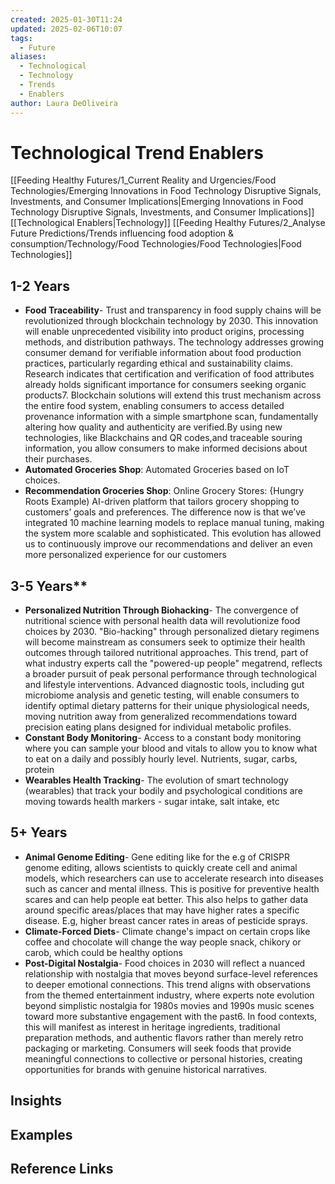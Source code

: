```yaml
---
created: 2025-01-30T11:24
updated: 2025-02-06T10:07
tags:
  - Future
aliases:
  - Technological
  - Technology
  - Trends
  - Enablers
author: Laura DeOliveira
---
```

# Technological Trend Enablers 

[[Feeding Healthy Futures/1_Current Reality and Urgencies/Food Technologies/Emerging Innovations in Food Technology Disruptive Signals, Investments, and Consumer Implications|Emerging Innovations in Food Technology Disruptive Signals, Investments, and Consumer Implications]] 
[[Technological Enablers|Technology]] 
[[Feeding Healthy Futures/2_Analyse Future Predictions/Trends influencing food adoption & consumption/Technology/Food Technologies/Food Technologies|Food Technologies]] 
## 1-2 Years
- **Food Traceability**- Trust and transparency in food supply chains will be revolutionized through blockchain technology by 2030. This innovation will enable unprecedented visibility into product origins, processing methods, and distribution pathways. The technology addresses growing consumer demand for verifiable information about food production practices, particularly regarding ethical and sustainability claims. Research indicates that certification and verification of food attributes already holds significant importance for consumers seeking organic products7. Blockchain solutions will extend this trust mechanism across the entire food system, enabling consumers to access detailed provenance information with a simple smartphone scan, fundamentally altering how quality and authenticity are verified.By using new technologies, like Blackchains and QR codes,and traceable souring information, you allow consumers to make informed decisions about their purchases.
- **Automated Groceries Shop**: Automated Groceries based on IoT choices.
- **Recommendation Groceries Shop**: Online Grocery Stores: {Hungry Roots Example) AI-driven platform that tailors grocery shopping to customers’ goals and preferences. The difference now is that we’ve integrated 10 machine learning models to replace manual tuning, making the system more scalable and sophisticated. This evolution has allowed us to continuously improve our recommendations and deliver an even more personalized experience for our customers

## 3-5 Years** 
- **Personalized Nutrition Through Biohacking**- The convergence of nutritional science with personal health data will revolutionize food choices by 2030. "Bio-hacking" through personalized dietary regimens will become mainstream as consumers seek to optimize their health outcomes through tailored nutritional approaches. This trend, part of what industry experts call the "powered-up people" megatrend, reflects a broader pursuit of peak personal performance through technological and lifestyle interventions. Advanced diagnostic tools, including gut microbiome analysis and genetic testing, will enable consumers to identify optimal dietary patterns for their unique physiological needs, moving nutrition away from generalized recommendations toward precision eating plans designed for individual metabolic profiles.
- **Constant Body Monitoring**- Access to a constant body monitoring where you can sample your blood and vitals to allow you to know what to eat on a daily and possibly hourly level. Nutrients, sugar, carbs, protein
- **Wearables Health Tracking**- The evolution of smart technology (wearables) that track your bodily and psychological conditions are moving towards health markers - sugar intake, salt intake, etc

## 5+ Years 
- **Animal Genome Editing**- Gene editing like for the e.g of CRISPR genome editing, allows scientists to quickly create cell and animal models, which researchers can use to accelerate research into diseases such as cancer and mental illness. This is positive for preventive health scares and can help people eat better. This also helps to gather data around specific areas/places that may have higher rates a specific disease. E.g, higher breast cancer rates in areas of pesticide sprays.
- **Climate-Forced Diets**- Climate change's impact on certain crops like coffee and chocolate will change the way people snack, chikory or carob, which could be healthy options
- **Post-Digital Nostalgia**- Food choices in 2030 will reflect a nuanced relationship with nostalgia that moves beyond surface-level references to deeper emotional connections. This trend aligns with observations from the themed entertainment industry, where experts note evolution beyond simplistic nostalgia for 1980s movies and 1990s music scenes toward more substantive engagement with the past6. In food contexts, this will manifest as interest in heritage ingredients, traditional preparation methods, and authentic flavors rather than merely retro packaging or marketing. Consumers will seek foods that provide meaningful connections to collective or personal histories, creating opportunities for brands with genuine historical narratives.





## Insights

## Examples

## Reference Links
